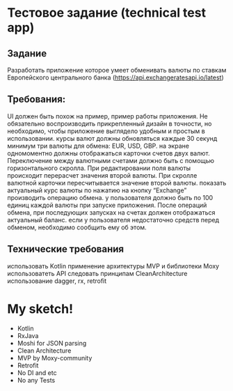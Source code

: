 # Тестовое задание (technical test app)
    
## Задание
Разработать приложение которое умеет обменивать валюты по ставкам Европейского центрального банка
(https://api.exchangeratesapi.io/latest)

## Требования:
UI должен быть похож на пример, пример работы приложения.
Не обязательно воспроизводить прикрепленный дизайн в точности, но необходимо, чтобы приложение выглядело удобным и простым в использовании.
курсы валют должны обновляться каждые 30 секунд
минимум три валюты для обмена: EUR, USD, GBP.
на экране одномоментно должны отображаться карточки счетов двух валют. Переключение между валютными счетами должно быть с помощью горизонтального скролла. При редактировании поля валюты происходит перерасчет значения второй валюты. При скролле валютной карточки пересчитывается значение второй валюты. 
показать актуальный курс валюты
по нажатию на кнопку “Exchange” производить операцию обмена.
у пользователя должно быть по 100 единиц каждой валюты при запуске приложения. После операций обмена, при последующих запусках на счетах должен отображаться актуальный баланс.
если у пользователя недостаточно средств перед обменом, необходимо сообщить ему об этом.

## Технические требования
использовать Kotlin
применение архитектуры MVP и библиотеки Moxy
использоватеть API
следовать принципам CleanArchitecture
использование dagger, rx, retrofit


# My sketch!
 - Kotlin
 - RxJava
 - Moshi for JSON parsing
 - Clean Architecture
 - MVP by Moxy-community
 - Retrofit
 - No DI and etc
 - No any Tests
